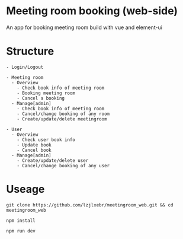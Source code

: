 # Meeting room booking (web-side)
An app for booking meeting room build with vue and element-ui

# Structure
```
- Login/Logout

- Meeting room
  - Overview
    - Check book info of meeting room
    - Booking meeting room
    - Cancel a booking
  - Manage[admin]
    - Check book info of meeting room
    - Cancel/change booking of any room
    - Create/update/delete meetingroom
    
- User
  - Overview
    - Check user book info
    - Update book
    - Cancel book
  - Manage[admin]
    - Create/update/delete user
    - Cancel/change booking of any user
```

# Useage

```shell
git clone https://github.com/lzjlxebr/meetingroom_web.git && cd meetingroom_web

npm install

npm run dev
```